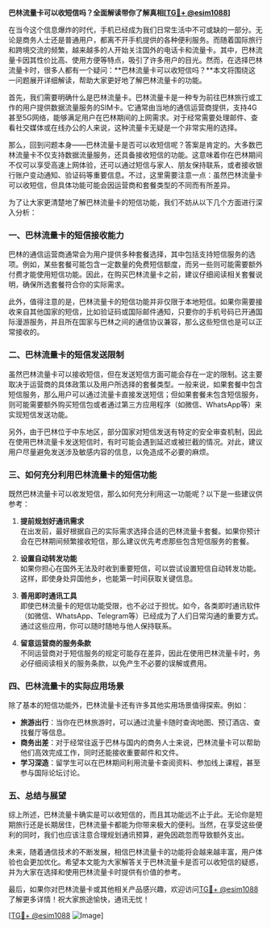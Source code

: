 **巴林流量卡可以收短信吗？全面解读带你了解真相[[TG💪+ @esim1088](https://t.me/s/esim1088)]**

在当今这个信息爆炸的时代，手机已经成为我们日常生活中不可或缺的一部分。无论是商务人士还是普通用户，都离不开手机提供的各种便利服务。而随着国际旅行和跨境交流的频繁，越来越多的人开始关注国外的电话卡和流量卡。其中，巴林流量卡因其性价比高、使用方便等特点，吸引了许多用户的目光。然而，在选择巴林流量卡时，很多人都有一个疑问：**巴林流量卡可以收短信吗？**本文将围绕这一问题展开详细解读，帮助大家更好地了解巴林流量卡的功能。

首先，我们需要明确什么是巴林流量卡。巴林流量卡是一种专为前往巴林旅行或工作的用户提供数据流量服务的SIM卡。它通常由当地的通信运营商提供，支持4G甚至5G网络，能够满足用户在巴林期间的上网需求。对于经常需要处理邮件、查看社交媒体或在线办公的人来说，这种流量卡无疑是一个非常实用的选择。

那么，回到问题本身——巴林流量卡是否可以收短信呢？答案是肯定的。大多数巴林流量卡不仅支持数据流量服务，还具备接收短信的功能。这意味着你在巴林期间不仅可以享受高速上网体验，还可以通过短信与家人、朋友保持联系，或者接收银行账户变动通知、验证码等重要信息。不过，这里需要注意一点：虽然巴林流量卡可以收短信，但具体功能可能会因运营商和套餐类型的不同而有所差异。

为了让大家更清楚地了解巴林流量卡的短信功能，我们不妨从以下几个方面进行深入分析：

### **一、巴林流量卡的短信接收能力**
巴林的通信运营商通常会为用户提供多种套餐选择，其中包括支持短信服务的选项。例如，某些套餐可能包含一定数量的免费短信额度，而另一些则可能需要额外付费才能使用短信功能。因此，在购买巴林流量卡之前，建议仔细阅读相关套餐说明，确保所选套餐符合你的实际需求。

此外，值得注意的是，巴林流量卡的短信功能并非仅限于本地短信。如果你需要接收来自其他国家的短信，比如验证码或国际邮件通知，只要你的手机号码已开通国际漫游服务，并且所在国家与巴林之间的通信协议兼容，那么这些短信也是可以正常接收的。

### **二、巴林流量卡的短信发送限制**
虽然巴林流量卡可以接收短信，但在发送短信方面可能会存在一定的限制。这主要取决于运营商的具体政策以及用户所选择的套餐类型。一般来说，如果套餐中包含短信服务，那么用户可以通过流量卡直接发送短信；但如果套餐未包含短信服务，则可能需要额外购买短信包或者通过第三方应用程序（如微信、WhatsApp等）来实现短信发送功能。

另外，由于巴林位于中东地区，部分国家对短信发送有特定的安全审查机制，因此在使用巴林流量卡发送短信时，有时可能会遇到延迟或被拦截的情况。对此，建议用户尽量避免发送涉及敏感内容的信息，以免造成不必要的麻烦。

### **三、如何充分利用巴林流量卡的短信功能**
既然巴林流量卡可以收发短信，那么如何充分利用这一功能呢？以下是一些建议供参考：

1. **提前规划好通讯需求**  
   在出发前，最好根据自己的实际需求选择合适的巴林流量卡套餐。如果你预计会在巴林期间频繁接收短信，那么建议优先考虑那些包含短信服务的套餐。

2. **设置自动转发功能**  
   如果你担心在国外无法及时收到重要短信，可以尝试设置短信自动转发功能。这样，即使身处异国他乡，也能第一时间获取关键信息。

3. **善用即时通讯工具**  
   即使巴林流量卡的短信功能受限，也不必过于担忧。如今，各类即时通讯软件（如微信、WhatsApp、Telegram等）已经成为了人们日常沟通的重要方式。通过这些应用，你可以随时随地与他人保持联系。

4. **留意运营商的服务条款**  
   不同运营商对于短信服务的规定可能存在差异，因此在使用巴林流量卡时，务必仔细阅读相关的服务条款，以免产生不必要的误解或费用。

### **四、巴林流量卡的实际应用场景**
除了基本的短信功能外，巴林流量卡还有许多其他实用场景值得探索。例如：

- **旅游出行**：当你在巴林旅游时，可以通过流量卡随时查询地图、预订酒店、查找餐厅等信息。
- **商务出差**：对于经常往返于巴林与国内的商务人士来说，巴林流量卡可以帮助他们高效完成工作，同时还能接收重要邮件和文件。
- **学习深造**：留学生可以在巴林期间利用流量卡查阅资料、参加线上课程，甚至参与国际论坛讨论。

### **五、总结与展望**
综上所述，巴林流量卡确实是可以收短信的，而且其功能远不止于此。无论你是短期旅行还是长期居住，巴林流量卡都能为你带来极大的便利。当然，在享受这些便利的同时，我们也应该注意合理规划通讯预算，避免因疏忽而导致额外支出。

未来，随着通信技术的不断发展，相信巴林流量卡的功能将会越来越丰富，用户体验也会更加优化。希望本文能为大家解答关于巴林流量卡是否可以收短信的疑惑，并为大家在选择和使用巴林流量卡时提供有价值的参考。

最后，如果你对巴林流量卡或其他相关产品感兴趣，欢迎访问[TG💪+ @esim1088](https://t.me/s/esim1088)了解更多详情！祝大家旅途愉快，通讯无忧！

[[TG💪+ @esim1088](https://t.me/s/esim1088) ![Image](https://i.postimg.cc/4NQfJmqS/Snipaste-2025-05-13-00-14-12.png)]